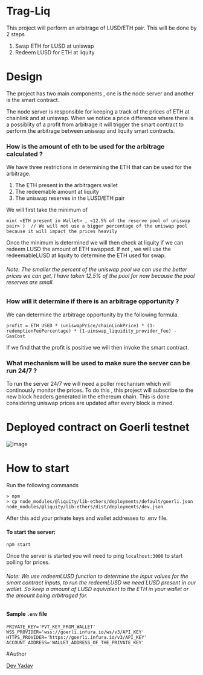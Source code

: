 # Trag-Liq

This project will perform an arbitrage of LUSD/ETH pair. This will be done by 2 steps
1. Swap ETH for LUSD at uniswap 
2. Redeem LUSD for ETH at liquity

# Design

The project has two main components , one is the node server and another is the smart contract. 

The node server is responsible for keeping a track of the prices of ETH at chainlink and at uniswap. When we notice a price difference where there is a possiblity of a profit from arbitrage it will trigger the smart contract to perform the arbitrage between uniswap and liquity smart contracts.

### How is the amount of eth to be used for the arbitrage calculated ?

We have three restrictions in determining the ETH that can be used for the arbitrage. 
1) The ETH present in the arbitragers wallet
2) The redeemable amount at liquity 
3) The uniswap reserves in the LUSD/ETH pair

We will first take the minimum of 
```
min( <ETH present in Wallet> , <12.5% of the reserve pool of uniswap pair> )  // We will not use a bigger percentage of the uniswap pool because it will impact the prices heavily
```
Once the minimum is determined we will then check at liquity if we can redeem LUSD the amount of ETH swapped. If not , we will use the redeemableLUSD at liquity to determine the ETH used for swap.

###### Note: The smaller the percent of the uniswap pool we can use the better prices we can get, I have taken 12.5% of the pool for now because the pool reserves are small.

### How will it determine if there is an arbitrage opportunity ?

We can determine the arbitrage opportunity by the following formula.
```
profit = ETH_USED * (uniswapPrice/chainLinkPrice) * (1-redemptionFeePercentage) * (1-uinswap_liquidity_provider_fee) - GasCost
```

If we find that the profit is positive we will then invoke the smart contract.

### What mechanism will be used to make sure the server can be run 24/7 ?

To run the server 24/7 we will need a poller mechanism which will continously monitor the prices. To do this , this project will subscribe to the new block headers generated in the ethereum chain. This is done considering uniswap prices are updated after every block is mined.

# Deployed contract on Goerli testnet
![image](https://user-images.githubusercontent.com/15603274/233756332-55b737ab-4fd2-484a-88c7-99b0538de61c.png)

# How to start

Run the following commands
```
> npm
> cp node_modules/@liquity/lib-ethers/deployments/default/goerli.json node_modules/@liquity/lib-ethers/dist/deployments/dev.json 
```

After this add your private keys and wallet addresses to .env file.

#### To start the server:
```
npm start
```
Once the server is started you will need to ping `localhost:3000` to start polling for prices.

###### Note: We use redeemLUSD function to determine the input values for the smart contract inputs, to run the redeemLUSD we need LUSD present in our wallet. So keep a amount of LUSD equivalent to the ETH in your wallet or the amount being arbitraged for. 

#### Sample `.env` file
```
PRIVATE_KEY='PVT_KEY_FROM_WALLET'
WSS_PROVIDER='wss://goerli.infura.io/ws/v3/API_KEY'
HTTPS_PROVIDER='https://goerli.infura.io/v3/API_KEY'
ACCOUNT_ADDRESS='WALLET_ADDRESS_OF_THE_PRIVATE_KEY'
```

#Author

[Dev Yadav](https://github.com/Devilla)

